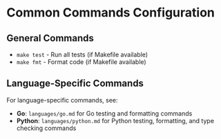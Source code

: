# Common Commands Configuration

## General Commands
- `make test` - Run all tests (if Makefile available)
- `make fmt` - Format code (if Makefile available)

## Language-Specific Commands
For language-specific commands, see:
- **Go**: `languages/go.md` for Go testing and formatting commands
- **Python**: `languages/python.md` for Python testing, formatting, and type checking commands


